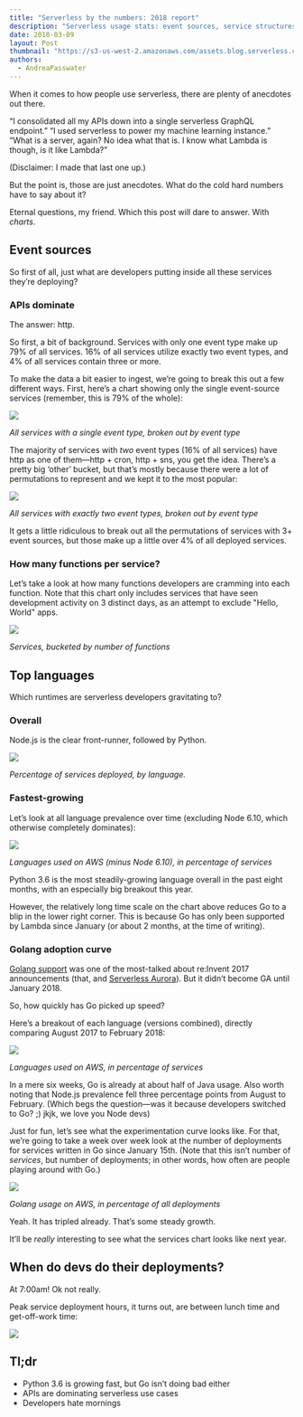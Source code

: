 ```yaml
---
title: "Serverless by the numbers: 2018 report"
description: "Serverless usage stats: event sources, service structures, runtimes, and more."
date: 2018-03-09
layout: Post
thumbnail: "https://s3-us-west-2.amazonaws.com/assets.blog.serverless.com/observability-tools/graph-thumb.png"
authors:
  - AndreaPasswater
---
```


When it comes to how people use serverless, there are plenty of anecdotes out there.

“I consolidated all my APIs down into a single serverless GraphQL endpoint.” “I used serverless to power my machine learning instance.” “What is a server, again? No idea what that is. I know what Lambda is though, is it like Lambda?”

(Disclaimer: I made that last one up.)

But the point is, those are just anecdotes. What do the cold hard numbers have to say about it?

Eternal questions, my friend. Which this post will dare to answer. With *charts*.

## Event sources

So first of all, just what are developers putting inside all these services they’re deploying?

### APIs dominate

The answer: http.

So first, a bit of background. Services with only one event type make up 79% of all services. 16% of all services utilize exactly two event types, and 4% of all services contain three or more.

To make the data a bit easier to ingest, we’re going to break this out a few different ways. First, here’s a chart showing only the single event-source services (remember, this is 79% of the whole):

<img src="https://s3-us-west-2.amazonaws.com/assets.blog.serverless.com/data-report-2018/services-single-event-type1.jpg">

*All services with a single event type, broken out by event type*

The majority of services with *two* event types (16% of all services) have http as one of them—http + cron, http + sns, you get the idea. There’s a pretty big ‘other’ bucket, but that’s mostly because there were a lot of permutations to represent and we kept it to the most popular:

<img src="https://s3-us-west-2.amazonaws.com/assets.blog.serverless.com/data-report-2018/services-2-types1.jpg">

*All services with exactly two event types, broken out by event type*

It gets a little ridiculous to break out all the permutations of services with 3+ event sources, but those make up a little over 4% of all deployed services.

### How many functions per service?

Let’s take a look at how many functions developers are cramming into each function. Note that this chart only includes services that have seen development activity on 3 distinct days, as an attempt to exclude "Hello, World" apps.

<img src="https://s3-us-west-2.amazonaws.com/assets.blog.serverless.com/data-report-2018/functions-per-service1.jpg">

*Services, bucketed by number of functions*

## Top languages

Which runtimes are serverless developers gravitating to?

### Overall

Node.js is the clear front-runner, followed by Python.

<img src="https://s3-us-west-2.amazonaws.com/assets.blog.serverless.com/data-report-2018/services-deployed-pie1.jpg">

*Percentage of services deployed, by language.*

### Fastest-growing

Let’s look at all language prevalence over time (excluding Node 6.10, which otherwise completely dominates):

<img src="https://s3-us-west-2.amazonaws.com/assets.blog.serverless.com/data-report-2018/services-by-language-line1.jpg">

*Languages used on AWS (minus Node 6.10), in percentage of services*

Python 3.6 is the most steadily-growing language overall in the past eight months, with an especially big breakout this year.

However, the relatively long time scale on the chart above reduces Go to a blip in the lower right corner. This is because Go has only been supported by Lambda since January (or about 2 months, at the time of writing). 

### Golang adoption curve

[Golang support](https://serverless.com/blog/ultimate-list-serverless-announcements-reinvent/#golang-support) was one of the most-talked about re:Invent 2017 announcements (that, and [Serverless Aurora](https://serverless.com/blog/serverless-aurora-future-of-data/)). But it didn’t become GA until January 2018.

So, how quickly has Go picked up speed?

Here’s a breakout of each language (versions combined), directly comparing August 2017 to February 2018:

<img src="https://s3-us-west-2.amazonaws.com/assets.blog.serverless.com/data-report-2018/services-by-language-full1.jpg">

*Languages used on AWS, in percentage of services*

In a mere six weeks, Go is already at about half of Java usage. Also worth noting that Node.js prevalence fell three percentage points from August to February. (Which begs the question—was it because developers switched to Go? ;) jkjk, we love you Node devs)

Just for fun, let’s see what the experimentation curve looks like. For that, we’re going to take a week over week look at the number of deployments for services written in Go since January 15th. (Note that this isn’t number of *services*, but number of deployments; in other words, how often are people playing around with Go.)

<img src="https://s3-us-west-2.amazonaws.com/assets.blog.serverless.com/data-report-2018/go-deployments1.jpg">

*Golang usage on AWS, in percentage of all deployments*

Yeah. It has tripled already. That’s some steady growth.

It’ll be *really* interesting to see what the services chart looks like next year.

## When do devs do their deployments?

At 7:00am! Ok not really.

Peak service deployment hours, it turns out, are between lunch time and get-off-work time:

<img src="https://s3-us-west-2.amazonaws.com/assets.blog.serverless.com/data-report-2018/deploy-times1.jpg">

## Tl;dr

- Python 3.6 is growing fast, but Go isn’t doing bad either
- APIs are dominating serverless use cases
- Developers hate mornings
